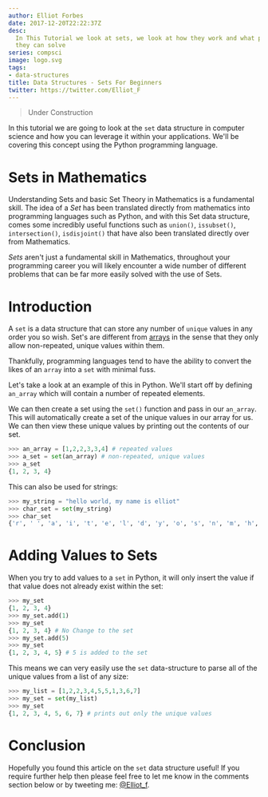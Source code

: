 ```yaml
---
author: Elliot Forbes
date: 2017-12-20T22:22:37Z
desc:
  In This Tutorial we look at sets, we look at how they work and what problems
  they can solve
series: compsci
image: logo.svg
tags:
- data-structures
title: Data Structures - Sets For Beginners
twitter: https://twitter.com/Elliot_F
---
```


> Under Construction

In this tutorial we are going to look at the `set` data structure in computer
science and how you can leverage it within your applications. We'll be covering
this concept using the Python programming language.

# Sets in Mathematics

Understanding Sets and basic Set Theory in Mathematics is a fundamental skill.
The idea of a _Set_ has been translated directly from mathematics into
programming languages such as Python, and with this Set data structure, comes
some incredibly useful functions such as `union()`, `issubset()`,
`intersection()`, `isdisjoint()` that have also been translated directly over
from Mathematics.


_Sets_ aren't just a fundamental skill in Mathematics, throughout your
programming career you will likely encounter a wide number of different problems
that can be far more easily solved with the use of Sets.

# Introduction

A `set` is a data structure that can store any number of `unique` values in any
order you so wish. Set's are different from
[arrays](/compsci/data-structures/arrays-for-beginners) in the sense that they
only allow non-repeated, unique values within them.

Thankfully, programming languages tend to have the ability to convert the likes
of an `array` into a `set` with minimal fuss.

Let's take a look at an example of this in Python. We'll start off by defining
`an_array` which will contain a number of repeated elements.

We can then create a set using the `set()` function and pass in our `an_array`.
This will automatically create a set of the unique values in our array for us.
We can then view these unique values by printing out the contents of our set.

```py
>>> an_array = [1,2,2,3,3,4] # repeated values
>>> a_set = set(an_array) # non-repeated, unique values
>>> a_set
{1, 2, 3, 4}
```

This can also be used for strings:

```py
>>> my_string = "hello world, my name is elliot"
>>> char_set = set(my_string)
>>> char_set
{'r', ' ', 'a', 'i', 't', 'e', 'l', 'd', 'y', 'o', 's', 'n', 'm', 'h', ',', 'w'}
```

# Adding Values to Sets

When you try to add values to a `set` in Python, it will only insert the value
if that value does not already exist within the set:

```py
>>> my_set
{1, 2, 3, 4}
>>> my_set.add(1)
>>> my_set
{1, 2, 3, 4} # No Change to the set
>>> my_set.add(5)
>>> my_set
{1, 2, 3, 4, 5} # 5 is added to the set
```

This means we can very easily use the `set` data-structure to parse all of the
unique values from a list of any size:

```py
>>> my_list = [1,2,2,3,4,5,5,1,3,6,7]
>>> my_set = set(my_list)
>>> my_set
{1, 2, 3, 4, 5, 6, 7} # prints out only the unique values
```

# Conclusion

Hopefully you found this article on the `set` data structure useful! If you
require further help then please feel free to let me know in the comments
section below or by tweeting me: [@Elliot_f](https://twitter.com/elliot_f).
